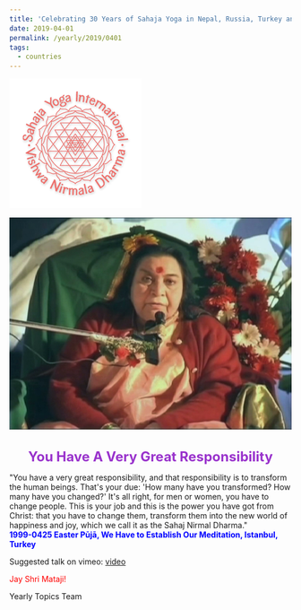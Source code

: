 ```yaml
---
title: 'Celebrating 30 Years of Sahaja Yoga in Nepal, Russia, Turkey and Ukraine, Post 10'
date: 2019-04-01
permalink: /yearly/2019/0401
tags:
  - countries
---
```


![PICTURE 9](/images/image9.png)

<div style="text-align: center"><img src="/images/image15.png" /></div>

<br>
<p style="color:DarkOrchid; text-align:center">
<font size="+2"><b>You Have A Very Great Responsibility</b><br></font>
</p>

<p>
"You have a very great responsibility, and that responsibility is to transform the human beings. That's your due: 'How many have you transformed? How many have you changed?' It's all right, for men or women, you have to change people. This is your job and this is the power you have got from Christ: that you have to change them, transform them into the new world of happiness and joy, which we call it as the Sahaj Nirmal Dharma."<br>
<font color="blue"><b>1999-0425 Easter Pūjā, We Have to Establish Our Meditation, Istanbul, Turkey</b></font><br>
</p>

Suggested talk on vimeo: <a href="hhttps://vimeo.com/22323689"> video</a>

<p style="color:red;">Jay Shri Mataji!<br></p>

Yearly Topics Team